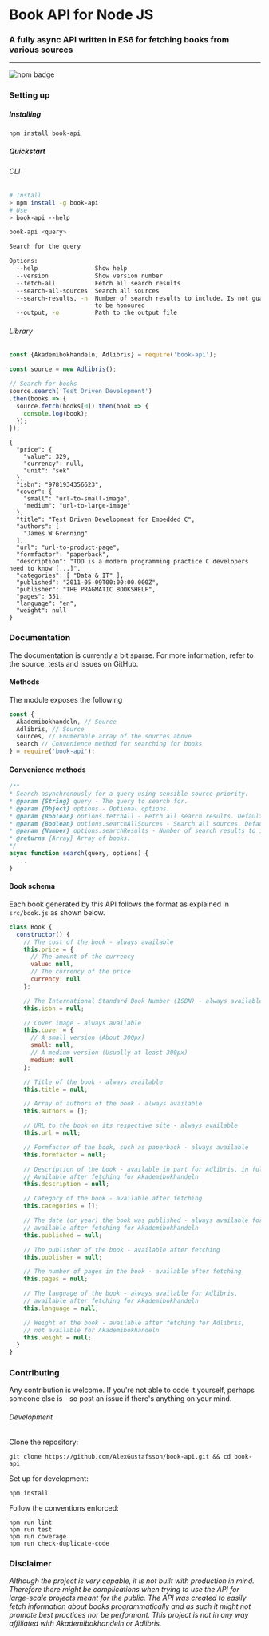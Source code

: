 # Book API for Node JS
### A fully async API written in ES6 for fetching books from various sources
***
![npm badge](https://img.shields.io/npm/v/book-api.svg)

### Setting up

##### Installing

```
npm install book-api
```

##### Quickstart

###### CLI

```Bash
# Install
> npm install -g book-api
# Use
> book-api --help

book-api <query>

Search for the query

Options:
  --help                Show help                                      [boolean]
  --version             Show version number                            [boolean]
  --fetch-all           Fetch all search results                       [boolean]
  --search-all-sources  Search all sources                             [boolean]
  --search-results, -n  Number of search results to include. Is not guaranteed
                        to be honoured                                  [number]
  --output, -o          Path to the output file

```

###### Library

```JavaScript
const {Akademibokhandeln, Adlibris} = require('book-api');

const source = new Adlibris();

// Search for books
source.search('Test Driven Development')
.then(books => {
  source.fetch(books[0]).then(book => {
    console.log(book);
  });
});
```

```
{
  "price": {
    "value": 329,
    "currency": null,
    "unit": "sek"
  },
  "isbn": "9781934356623",
  "cover": {
    "small": "url-to-small-image",
    "medium": "url-to-large-image"
  },
  "title": "Test Driven Development for Embedded C",
  "authors": [
    "James W Grenning"
  ],
  "url": "url-to-product-page",
  "formfactor": "paperback",
  "description": "TDD is a modern programming practice C developers need to know [...]",
  "categories": [ "Data & IT" ],
  "published": "2011-05-09T00:00:00.000Z",
  "publisher": "THE PRAGMATIC BOOKSHELF",
  "pages": 351,
  "language": "en",
  "weight": null
}
```

### Documentation

The documentation is currently a bit sparse. For more information, refer to the source, tests and issues on GitHub.

#### Methods

The module exposes the following

```JavaScript
const {
  Akademibokhandeln, // Source
  Adlibris, // Source
  sources, // Enumerable array of the sources above
  search // Convenience method for searching for books
} = require('book-api');
```

#### Convenience methods

```JavaScript
/**
* Search asynchronously for a query using sensible source priority.
* @param {String} query - The query to search for.
* @param {Object} options - Optional options.
* @param {Boolean} options.fetchAll - Fetch all search results. Defaults to false.
* @param {Boolean} options.searchAllSources - Search all sources. Defaults to false.
* @param {Number} options.searchResults - Number of search results to include. Is not guaranteed to be honoured. Defaults to 0 (predefined).
* @returns {Array} Array of books.
*/
async function search(query, options) {
  ...
}
```

#### Book schema

Each book generated by this API follows the format as explained in `src/book.js` as shown below.

```JavaScript
class Book {
  constructor() {
    // The cost of the book - always available
    this.price = {
      // The amount of the currency
      value: null,
      // The currency of the price
      currency: null
    };

    // The International Standard Book Number (ISBN) - always available
    this.isbn = null;

    // Cover image - always available
    this.cover = {
      // A small version (About 300px)
      small: null,
      // A medium version (Usually at least 300px)
      medium: null
    };

    // Title of the book - always available
    this.title = null;

    // Array of authors of the book - always available
    this.authors = [];

    // URL to the book on its respective site - always available
    this.url = null;

    // Formfactor of the book, such as paperback - always available
    this.formfactor = null;

    // Description of the book - available in part for Adlibris, in full by fetching.
    // Available after fetching for Akademibokhandeln
    this.description = null;

    // Category of the book - available after fetching
    this.categories = [];

    // The date (or year) the book was published - always available for Adlibris,
    // available after fetching for Akademibokhandeln
    this.published = null;

    // The publisher of the book - available after fetching
    this.publisher = null;

    // The number of pages in the book - available after fetching
    this.pages = null;

    // The language of the book - always available for Adlibris,
    // available after fetching for Akademibokhandeln
    this.language = null;

    // Weight of the book - available after fetching for Adlibris,
    // not available for Akademibokhandeln
    this.weight = null;
  }
}
```

### Contributing

Any contribution is welcome. If you're not able to code it yourself, perhaps someone else is - so post an issue if there's anything on your mind.

###### Development

Clone the repository:
```
git clone https://github.com/AlexGustafsson/book-api.git && cd book-api
```

Set up for development:
```
npm install
```

Follow the conventions enforced:
```
npm run lint
npm run test
npm run coverage
npm run check-duplicate-code
```

### Disclaimer

_Although the project is very capable, it is not built with production in mind. Therefore there might be complications when trying to use the API for large-scale projects meant for the public. The API was created to easily fetch information about books programmatically and as such it might not promote best practices nor be performant. This project is not in any way affiliated with Akademibokhandeln or Adlibris._
